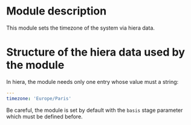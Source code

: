 # Module description

This module sets the timezone of the system via hiera data.

# Structure of the hiera data used by the module

In hiera, the module needs only one entry whose value must a string:

```yaml
---
timezone: 'Europe/Paris'
```

Be careful, the module is set by default with the `basis` stage
parameter which must be defined before.



